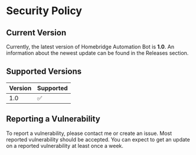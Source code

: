 # Security Policy

## Current Version

Currently, the latest version of Homebridge Automation Bot is **1.0**.
An information about the newest update can be found in the Releases section.

## Supported Versions

| Version | Supported          |
| ------- | ------------------ |
| 1.0   | :white_check_mark: |

## Reporting a Vulnerability

To report a vulnerability, please contact me or create an issue. 
Most reported vulnerability should be accepted. You can expect to 
get an update on a reported vulnerability at least once a week.
